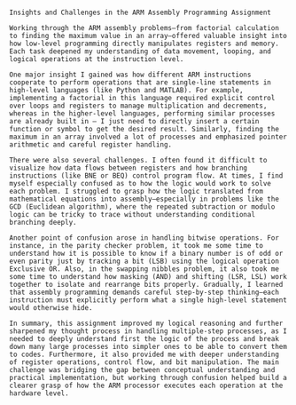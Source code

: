                                                                         Insights and Challenges in the ARM Assembly Programming Assignment

    Working through the ARM assembly problems—from factorial calculation to finding the maximum value in an array—offered valuable insight into how low-level programming directly manipulates registers and memory. Each task deepened my understanding of data movement, looping, and logical operations at the instruction level.
    
    One major insight I gained was how different ARM instructions cooperate to perform operations that are single-line statements in high-level languages (like Python and MATLAB). For example, implementing a factorial in this language required explicit control over loops and registers to manage multiplication and decrements, whereas in the higher-level languages, performing similar processes are already built in – I just need to directly insert a certain function or symbol to get the desired result. Similarly, finding the maximum in an array involved a lot of processes and emphasized pointer arithmetic and careful register handling.
    
    There were also several challenges. I often found it difficult to visualize how data flows between registers and how branching instructions (like BNE or BEQ) control program flow. At times, I find myself especially confused as to how the logic would work to solve each problem. I struggled to grasp how the logic translated from mathematical equations into assembly—especially in problems like the GCD (Euclidean algorithm), where the repeated subtraction or modulo logic can be tricky to trace without understanding conditional branching deeply.
    
    Another point of confusion arose in handling bitwise operations. For instance, in the parity checker problem, it took me some time to understand how it is possible to know if a binary number is of odd or even parity just by tracking a bit (LSB) using the logical operation Exclusive OR. Also, in the swapping nibbles problem, it also took me some time to understand how masking (AND) and shifting (LSR, LSL) work together to isolate and rearrange bits properly. Gradually, I learned that assembly programming demands careful step-by-step thinking—each instruction must explicitly perform what a single high-level statement would otherwise hide.
    
    In summary, this assignment improved my logical reasoning and further sharpened my thought process in handling multiple-step processes, as I needed to deeply understand first the logic of the process and break down many large processes into simpler ones to be able to convert them to codes. Furthermore, it also provided me with deeper understanding of register operations, control flow, and bit manipulation. The main challenge was bridging the gap between conceptual understanding and practical implementation, but working through confusion helped build a clearer grasp of how the ARM processor executes each operation at the hardware level.
